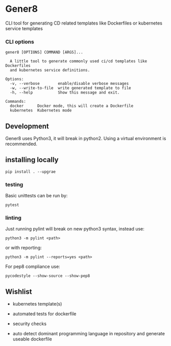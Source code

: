 # Gener8

CLI tool for generating CD related templates like Dockerfiles or kubernetes service templates

### CLI options
```
gener8 [OPTIONS] COMMAND [ARGS]...

  A little tool to generate commonly used ci/cd templates like Dockerfiles
  and kubernetes service definitions.

Options:
  -v, --verbose        enable/disable verbose messages
  -w, --write-to-file  write generated template to file
  -h, --help           Show this message and exit.

Commands:
  docker      Docker mode, this will create a Dockerfile
  kubernetes  Kubernetes mode
```

## Development
Gener8 uses Python3, it will break in python2.
Using a virtual environment is recommended.

## installing locally
```
pip install . --upgrae
```

### testing
Basic unittests can be run by:
```
pytest
```

### linting
Just running pylint will break on new python3 syntax, instead use:
```
python3 -m pylint <path>
```

or with reporting:
```
python3 -m pylint --reports=yes <path>
```

For pep8 compliance use: 
```
pycodestyle --show-source --show-pep8
```

## Wishlist

* kubernetes template(s)
* automated tests for dockerfile
* security checks

* auto detect dominant programming language in repository and generate useable dockerfile
